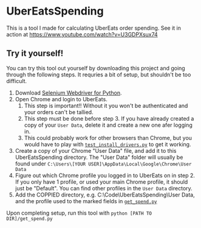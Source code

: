 # UberEatsSpending
This is a tool I made for calculating UberEats order spending. See it in action at https://www.youtube.com/watch?v=U3GDPXsux74

## Try it yourself!
You can try this tool out yourself by downloading this project and going through the following steps. It requries a bit of setup, but shouldn't be too difficult. 

1. Download [Selenium Webdriver for  Python](https://pypi.org/project/selenium/#files).
2. Open Chrome and login to UberEats. 
   1. This step is important!! Without it you won't be authenticated and your orders can't be tallied.
   2. This step must be done before step 3. If you have already created a copy of your `User Data`, delete it and create a new one afer logging in. 
   3. This could probably work for other browsers than Chrome, but you would have to play with [`test_install_drivers.py`](./test_install_drivers.py) to get it working.
3. Create a copy of your Chrome "User Data" file, and add it to this UberEatsSpending directory. The "User Data" folder will usually be found under `C:\Users\[YOUR USER]\AppData\Local\Google\Chrome\User Data`
4. Figure out which Chrome profile you logged in to UberEats on in step 2. If you only have 1 profile, or used your main Chrome profile, it should just be "Default". You can find other profiles in the `User Data` directory.  
5. Add the COPPIED directory, e.g. C:\Code\UberEatsSpending\User Data, and the profile used to the marked fields in [`get_spend.py`](./get_spend.py)

Upon completing setup, run this tool with `python [PATH TO DIR]/get_spend.py`